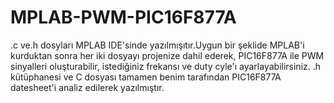 # MPLAB-PWM-PIC16F877A
.c ve.h dosyları MPLAB IDE'sinde yazılmışıtır.Uygun bir şeklide MPLAB'i kurduktan sonra her iki dosyayı projenize dahil ederek,
PIC16F877A ile PWM sinyalleri oluşturabilir, istediğiniz frekansı ve duty cyle'ı ayarlayabilirsiniz. .h kütüphanesi ve C dosyası tamamen benim tarafından PIC16F877A datesheet'i analiz edilerek yazılmıştır.
